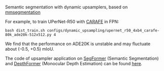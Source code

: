 Semantic segmentation with dynamic upsamplers, based on [mmsegmentation](https://github.com/open-mmlab/mmsegmentation)

For example, to train UPerNet-R50 with [CARAFE](https://github.com/myownskyW7/CARAFE) in FPN:

```shell
bash dist_train.sh configs/dynamic_upsampling/upernet_r50_4xb4_carafe-80k_ade20k-512x512.py 4
```
We find that the performance on ADE20K is unstable and may fluctuate about (-0.5, +0.5) mIoU.

The code of upsampler application on [SegFormer](https://github.com/NVlabs/SegFormer) (Semantic Segmentation) and [DepthFormer](https://github.com/zhyever/Monocular-Depth-Estimation-Toolbox) (Monocular Depth Estimation) can be found [here](https://github.com/tiny-smart/segmentation-with-upsamplers/releases).
